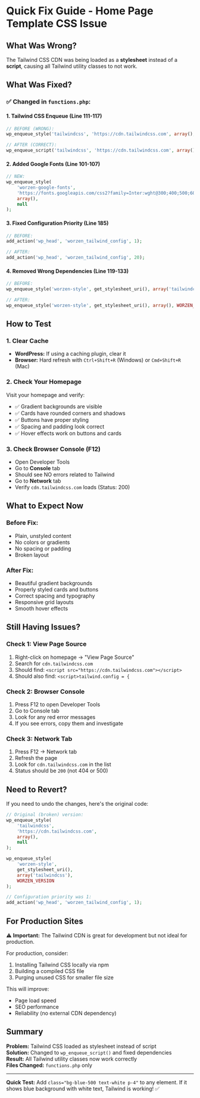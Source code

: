 # Quick Fix Guide - Home Page Template CSS Issue

## What Was Wrong?
The Tailwind CSS CDN was being loaded as a **stylesheet** instead of a **script**, causing all Tailwind utility classes to not work.

## What Was Fixed?

### ✅ Changed in `functions.php`:

#### 1. Tailwind CSS Enqueue (Line 111-117)
```php
// BEFORE (WRONG):
wp_enqueue_style('tailwindcss', 'https://cdn.tailwindcss.com', array(), null);

// AFTER (CORRECT):
wp_enqueue_script('tailwindcss', 'https://cdn.tailwindcss.com', array(), null, false);
```

#### 2. Added Google Fonts (Line 101-107)
```php
// NEW:
wp_enqueue_style(
    'worzen-google-fonts',
    'https://fonts.googleapis.com/css2?family=Inter:wght@300;400;500;600;700;800;900&display=swap',
    array(),
    null
);
```

#### 3. Fixed Configuration Priority (Line 185)
```php
// BEFORE:
add_action('wp_head', 'worzen_tailwind_config', 1);

// AFTER:
add_action('wp_head', 'worzen_tailwind_config', 20);
```

#### 4. Removed Wrong Dependencies (Line 119-133)
```php
// BEFORE:
wp_enqueue_style('worzen-style', get_stylesheet_uri(), array('tailwindcss'), WORZEN_VERSION);

// AFTER:
wp_enqueue_style('worzen-style', get_stylesheet_uri(), array(), WORZEN_VERSION);
```

## How to Test

### 1. Clear Cache
- **WordPress:** If using a caching plugin, clear it
- **Browser:** Hard refresh with `Ctrl+Shift+R` (Windows) or `Cmd+Shift+R` (Mac)

### 2. Check Your Homepage
Visit your homepage and verify:
- ✅ Gradient backgrounds are visible
- ✅ Cards have rounded corners and shadows
- ✅ Buttons have proper styling
- ✅ Spacing and padding look correct
- ✅ Hover effects work on buttons and cards

### 3. Check Browser Console (F12)
- Open Developer Tools
- Go to **Console** tab
- Should see NO errors related to Tailwind
- Go to **Network** tab
- Verify `cdn.tailwindcss.com` loads (Status: 200)

## What to Expect Now

### Before Fix:
- Plain, unstyled content
- No colors or gradients
- No spacing or padding
- Broken layout

### After Fix:
- Beautiful gradient backgrounds
- Properly styled cards and buttons
- Correct spacing and typography
- Responsive grid layouts
- Smooth hover effects

## Still Having Issues?

### Check 1: View Page Source
1. Right-click on homepage → "View Page Source"
2. Search for `cdn.tailwindcss.com`
3. Should find: `<script src="https://cdn.tailwindcss.com"></script>`
4. Should also find: `<script>tailwind.config = {`

### Check 2: Browser Console
1. Press F12 to open Developer Tools
2. Go to Console tab
3. Look for any red error messages
4. If you see errors, copy them and investigate

### Check 3: Network Tab
1. Press F12 → Network tab
2. Refresh the page
3. Look for `cdn.tailwindcss.com` in the list
4. Status should be `200` (not 404 or 500)

## Need to Revert?

If you need to undo the changes, here's the original code:

```php
// Original (broken) version:
wp_enqueue_style(
    'tailwindcss',
    'https://cdn.tailwindcss.com',
    array(),
    null
);

wp_enqueue_style(
    'worzen-style',
    get_stylesheet_uri(),
    array('tailwindcss'),
    WORZEN_VERSION
);

// Configuration priority was 1:
add_action('wp_head', 'worzen_tailwind_config', 1);
```

## For Production Sites

⚠️ **Important:** The Tailwind CDN is great for development but not ideal for production.

For production, consider:
1. Installing Tailwind CSS locally via npm
2. Building a compiled CSS file
3. Purging unused CSS for smaller file size

This will improve:
- Page load speed
- SEO performance
- Reliability (no external CDN dependency)

## Summary

**Problem:** Tailwind CSS loaded as stylesheet instead of script  
**Solution:** Changed to `wp_enqueue_script()` and fixed dependencies  
**Result:** All Tailwind utility classes now work correctly  
**Files Changed:** `functions.php` only  

---

**Quick Test:** Add `class="bg-blue-500 text-white p-4"` to any element. If it shows blue background with white text, Tailwind is working! ✅

